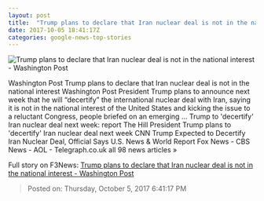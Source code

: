 ```yaml
---
layout: post
title:  "Trump plans to declare that Iran nuclear deal is not in the national interest - Washington Post"
date: 2017-10-05 18:41:17Z
categories: google-news-top-stories
---
```


![Trump plans to declare that Iran nuclear deal is not in the national interest - Washington Post](https://img.washingtonpost.com/rf/image_1484w/2010-2019/WashingtonPost/2017/09/22/Foreign/Videos/Images/t_1506115109667_name_20170922_trump_unga_getty.jpg?t=20170517)

Washington Post Trump plans to declare that Iran nuclear deal is not in the national interest Washington Post President Trump plans to announce next week that he will “decertify” the international nuclear deal with Iran, saying it is not in the national interest of the United States and kicking the issue to a reluctant Congress, people briefed on an emerging ... Trump to 'decertify' Iran nuclear deal next week: report The Hill President Trump plans to 'decertify' Iran nuclear deal next week CNN Trump Expected to Decertify Iran Nuclear Deal, Official Says U.S. News & World Report Fox News - CBS News - AOL - Telegraph.co.uk all 98 news articles »


Full story on F3News: [Trump plans to declare that Iran nuclear deal is not in the national interest - Washington Post](http://www.f3nws.com/n/Q3R2WG)

> Posted on: Thursday, October 5, 2017 6:41:17 PM
